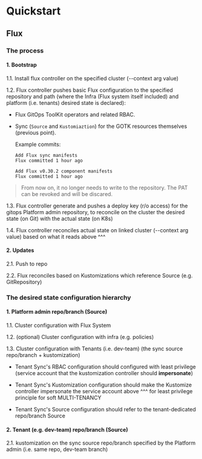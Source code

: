 # Quickstart

## Flux

### The process

#### 1. Bootstrap

1.1. Install flux controller on the specified cluster (--context arg value)

1.2. Flux controller pushes basic Flux configuration to the specified repository and path (where the Infra (Flux system itself included) and platform (i.e. tenants) desired state is declared):

- Flux GitOps ToolKit operators and related RBAC.
- Sync (`Source` and `Kustomiaztion`) for the GOTK resources themselves (previous point).

	Example commits:
	
	```
	Add Flux sync manifests
	Flux committed 1 hour ago
	
	Add Flux v0.30.2 component manifests
	Flux committed 1 hour ago 
	```

> From now on, it no longer needs to write to the repository. The PAT can be revoked and will be discared.

1.3. Flux controller generate and pushes a deploy key (r/o access) for the gitops Platform admin repository, to reconcile on the cluster the desired state (on Git) with the actual state (on K8s)

1.4. Flux controller reconciles actual state on linked cluster (--context arg value) based on what it reads above ^^^

#### 2. Updates

2.1. Push to repo

2.2. Flux reconciles based on Kustomizations which reference Source (e.g. GitRepository)

### The desired state configuration hierarchy

#### 1. Platform admin repo/branch (Source)

1.1. Cluster configuration with Flux System

1.2. (optional) Cluster configuration with infra (e.g. policies)

1.3. Cluster configuration with Tenants (i.e. dev-team) (the sync source repo/branch + kustomization)

- Tenant Sync's RBAC configuration should configured with least privilege (service account that the kustomization controller should **impersonate**)

- Tenant Sync's Kustomization configuration should make the Kustomize controller impersonate the service account above ^^^ for least privilege principle for soft MULTI-TENANCY 

- Tenant Sync's Source configuration should refer to the tenant-dedicated repo/branch Source

#### 2. Tenant (e.g. dev-team) repo/branch (Source)

2.1. kustomization on the sync source repo/branch specified by the Platform admin (i.e. same repo, dev-team branch)
